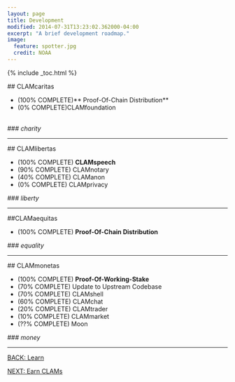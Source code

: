 ```yaml
---
layout: page
title: Development
modified: 2014-07-31T13:23:02.362000-04:00
excerpt: "A brief development roadmap."
image:
  feature: spotter.jpg
  credit: NOAA
---
```


{% include _toc.html %}

##<i class="fa fa-child fa-5x"></i> CLAMcaritas

- (100% COMPLETE)** Proof-Of-Chain Distribution**
- (0% COMPLETE)CLAMfoundation<br><br>

###*<i class="fa fa-check-square fa-2x"></i> charity*

---

##<i class="fa fa-flag-checkered fa-5x"></i> CLAMlibertas

- (100% COMPLETE) **CLAMspeech**
- (90% COMPLETE) CLAMnotary
- (40% COMPLETE) CLAManon
- (0% COMPLETE) CLAMprivacy

###*<i class="fa fa-check-square fa-2x"></i> liberty*

---

##<i class="fa fa-heart fa-5x"></i>CLAMaequitas

- (100% COMPLETE) **Proof-Of-Chain Distribution**

###*<i class="fa fa-check-square fa-2x"></i> equality*

---

##<i class="fa fa-money fa-5x"></i> CLAMmonetas

- (100% COMPLETE) **Proof-Of-Working-Stake**
- (70% COMPLETE) Update to Upstream Codebase
- (70% COMPLETE) CLAMshell
- (60% COMPLETE) CLAMchat
- (20% COMPLETE) CLAMtrader
- (10% COMPLETE) CLAMmarket
- (??% COMPLETE) Moon

###*<i class="fa fa-check-square fa-2x"></i> money*

---

<a markdown="0" href="{{ site.url }}/learn" class="btn">BACK: Learn</a>

<a markdown="0" href="{{ site.url }}/earn-clams" class="btn">NEXT: Earn CLAMs</a>